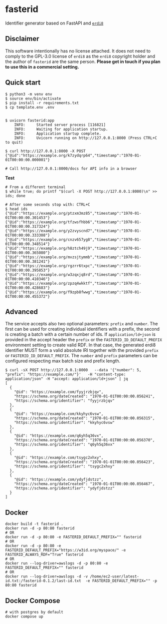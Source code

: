 # fasterid
Identifier generator based on FastAPI and [`erdi8`](https://github.com/athalhammer/erdi8-py)

## Disclaimer

This software intentionally has no license attached. It does not need to comply to the GPL-3.0 license of `erdi8` as the `erdi8` copyright holder and the author of `fasterid` are the same person. __Please get in touch if you plan to use this in a commercial setting.__

## Quick start
```
$ python3 -m venv env
$ source env/bin/activate
$ pip install -r requirements.txt
$ cp template.env .env


$ uvicorn fasterid:app
	INFO:     Started server process [116821]
	INFO:     Waiting for application startup.
	INFO:     Application startup complete.
	INFO:     Uvicorn running on http://127.0.0.1:8000 (Press CTRL+C to quit)

$ curl http://127.0.0.1:8000 -X POST
{"@id":"https://example.org/k7zydqrp64","timestamp":"1970-01-01T00:00:00.000001"}

# Call http://127.0.0.1:8000/docs for API info in a browser
```

**Test**
```
# From a different terminal
$ while true; do printf "$(curl -X POST http://127.0.0.1:8000)\n" >> ids; done

# After some seconds stop with: CTRL+C
$ head ids
{"@id":"https://example.org/ptzxm3mz85","timestamp":"1970-01-01T00:00:00.301453"}
{"@id":"https://example.org/tfzwsfhbb6","timestamp":"1970-01-01T00:00:00.317324"}
{"@id":"https://example.org/y2zvyscnd7","timestamp":"1970-01-01T00:00:00.333308"}
{"@id":"https://example.org/cnzv657yg8","timestamp":"1970-01-01T00:00:00.348514"}
{"@id":"https://example.org/h8ztch49j9","timestamp":"1970-01-01T00:00:00.365080"}
{"@id":"https://example.org/mvzsjtymmb","timestamp":"1970-01-01T00:00:00.381241"}
{"@id":"https://example.org/rgzrr6txpc","timestamp":"1970-01-01T00:00:00.395853"}
{"@id":"https://example.org/w3zqxjq8rd","timestamp":"1970-01-01T00:00:00.410346"}
{"@id":"https://example.org/zpzq4wkktf","timestamp":"1970-01-01T00:00:00.428683"}
{"@id":"https://example.org/f9zpb8fwwg","timestamp":"1970-01-01T00:00:00.455372"}

```

## Advanced

The service accepts also two optional parameters: `prefix` and `number`. The first can be used for creating individual identifiers with a prefix, the second is creating a batch with a certain number of ids. If `application/ld+json` is provided in the accept header the `prefix` or the `FASTERID_ID_DEFAULT_PREFIX` environment setting to create valid RDF. In that case, the generated erdi8 identifier MUST form a valid absolute IRI together with the provided `prefix` or `FASTERID_ID_DEFAULT_PREFIX`. The `number` and `prefix` parameters can be configured respecting max batch size and prefix length.

```
$ curl -sX POST http://127.0.0.1:8000   --data '{"number": 5, "prefix": "https://example.com/"}'   -H "content-type: application/json" -H "accept: application/ld+json" | jq
[
  {
    "@id": "https://example.com/fyyjrzbjqv",
    "https://schema.org/dateCreated": "1970-01-01T00:00:00.056241",
    "https://schema.org/identifier": "fyyjrzbjqv"
  },
  {
    "@id": "https://example.com/kkyhyc6vsw",
    "https://schema.org/dateCreated": "1970-01-01T00:00:00.056315",
    "https://schema.org/identifier": "kkyhyc6vsw"
  },
  {
    "@id": "https://example.com/q6yh5q36vx",
    "https://schema.org/dateCreated": "1970-01-01T00:00:00.056370",
    "https://schema.org/identifier": "q6yh5q36vx"
  },
  {
    "@id": "https://example.com/tsygc2xhxy",
    "https://schema.org/dateCreated": "1970-01-01T00:00:00.056423",
    "https://schema.org/identifier": "tsygc2xhxy"
  },
  {
    "@id": "https://example.com/ydyfjdstzz",
    "https://schema.org/dateCreated": "1970-01-01T00:00:00.056467",
    "https://schema.org/identifier": "ydyfjdstzz"
  }
]
```

## Docker

```
docker build -t fasterid .
docker run -d -p 80:80 fasterid
# OR
docker run -d -p 80:80 -e FASTERID_DEFAULT_PREFIX="" fasterid
# OR
docker run -d -p 80:80 -e FASTERID_DEFAULT_PREFIX="https://w3id.org/myspace/" -e FASTERID_ALWAYS_RDF="True" fasterid
# OR
docker run --log-driver=awslogs -d -p 80:80 -e FASTERID_DEFAULT_PREFIX="" fasterid
# OR
docker run --log-driver=awslogs -d -v /home/ec2-user/latest-id.txt:/fasterid-0.1.2/last-id.txt  -e FASTERID_DEFAULT_PREFIX="" -p 80:80 fasterid
````

## Docker Compose

```
# with postgres by default
docker compose up
```